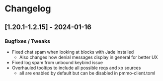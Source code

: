 # Changelog

## [1.20.1-1.2.15] - 2024-01-16
### Bugfixes / Tweaks
- Fixed chat spam when looking at blocks with Jade installed
  - Also changes how denial messages display in general for better UX
- Fixed log spam from unbound keybind issue
- Overhauled tooltips to include all possible reqs and xp sources
  - all are enabled by default but can be disabled in pmmo-client.toml